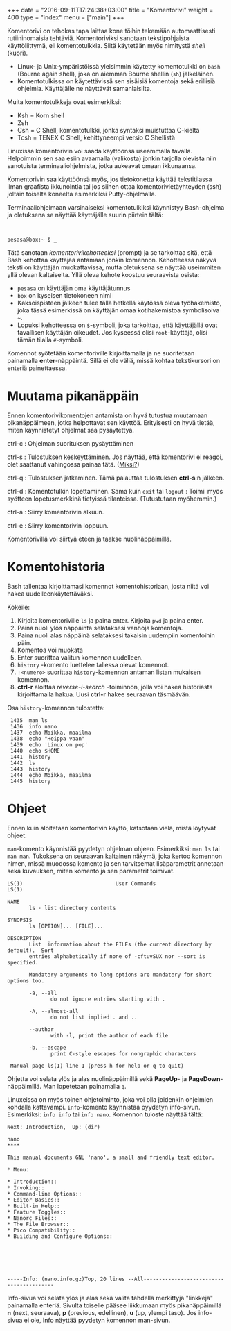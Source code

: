 +++
date = "2016-09-11T17:24:38+03:00"
title = "Komentorivi"
weight = 400
type = "index"
menu = ["main"]
+++

Komentorivi on tehokas tapa laittaa kone töihin tekemään automaattisesti
rutiininomaisia tehtäviä. Komentoriviksi sanotaan tekstipohjaista käyttöliittymä,
eli komentotulkkia. Siitä käytetään myös nimitystä *shell* (kuori).

* Linux- ja Unix-ympäristöissä yleisimmin käytetty komentotulkki on
  `bash` (Bourne again shell), joka on aiemman Bourne shellin (`sh`) jälkeläinen.
* Komentotulkissa on käytettävissä sen sisäisiä komentoja sekä erillisiä ohjelmia.
  Käyttäjälle ne näyttävät samanlaisilta.

Muita komentotulkkeja ovat esimerkiksi:

* Ksh = Korn shell
* Zsh
* Csh = C Shell, komentotulkki, jonka syntaksi muistuttaa C-kieltä
* Tcsh = TENEX C Shell, kehittyneempi versio C Shellistä


Linuxissa komentorivin voi saada käyttöönsä useammalla tavalla. Helpoimmin sen saa
esiin avaamalla (valikosta) jonkin tarjolla olevista niin sanotuista terminaaliohjelmista,
jotka aukeavat omaan ikkunaansa.

Komentorivin saa käyttöönsä myös, jos tietokonetta käyttää tekstitilassa ilman
graafista ikkunointia tai jos siihen ottaa komentorivietäyhteyden (ssh) joltain
toiselta koneelta esimerkiksi Putty-ohjelmalla.

Terminaaliohjelmaan varsinaiseksi komentotulkiksi käynnistyy Bash-ohjelma ja
oletuksena se näyttää käyttäjälle suurin piirtein tältä:

```no-highlight


pesasa@box:~ $ _
```

Tätä sanotaan *komentorivikehotteeksi* (prompt) ja se tarkoittaa sitä, että Bash kehottaa
käyttäjää antamaan jonkin komennon. Kehotteessa näkyvä teksti on käyttäjän
muokattavissa, mutta oletuksena se näyttää useimmiten yllä olevan kaltaiselta.
Yllä oleva kehote koostuu seuraavista osista:

* `pesasa` on käyttäjän oma käyttäjätunnus
* `box` on kyseisen tietokoneen nimi
* Kaksoispisteen jälkeen tulee tällä hetkellä käytössä oleva työhakemisto,
  joka tässä esimerkissä on käyttäjän omaa kotihakemistoa symbolisoiva `~`.
* Lopuksi kehotteessa on `$`-symboli, joka tarkoittaa, että käyttäjällä
  ovat tavallisen käyttäjän oikeudet. Jos kyseessä olisi `root`-käyttäjä, olisi tämän
  tilalla `#`-symboli.

Komennot syötetään komentoriville kirjoittamalla ja ne suoritetaan painamalla
**enter**-näppäintä. Sillä ei ole väliä, missä kohtaa tekstikursori on enteriä
painettaessa.

Muutama pikanäppäin
===============================

Ennen komentorivikomentojen antamista on hyvä tutustua muutamaan pikanäppäimeen,
jotka helpottavat sen käyttöä. Erityisesti on hyvä tietää, miten käynnistetyt
ohjelmat saa pysäytettyä.

ctrl-c
:    Ohjelman suorituksen pysäyttäminen

ctrl-s
:    Tulostuksen keskeyttäminen. Jos näyttää, että komentorivi ei reagoi,
     olet saattanut vahingossa painaa tätä.
     ([Miksi?](http://unix.stackexchange.com/questions/137842/what-is-the-point-of-ctrl-s))

ctrl-q
:    Tulostuksen jatkaminen. Tämä palauttaa tulostuksen **ctrl-s**:n jälkeen.

ctrl-d
:    Komentotulkin lopettaminen. Sama kuin `exit` tai `logout`
:    Toimii myös syötteen lopetusmerkkinä tietyissä tilanteissa. (Tutustutaan myöhemmin.)

ctrl-a
:    Siirry komentorivin alkuun.

ctrl-e
:    Siirry komentorivin loppuun.

Komentorivillä voi siirtyä eteen ja taakse nuolinäppäimillä.



Komentohistoria
===============================

Bash tallentaa kirjoittamasi komennot komentohistoriaan, josta niitä voi hakea
uudelleenkäytettäväksi.

Kokeile:

1. Kirjoita komentoriville `ls` ja paina enter. Kirjoita `pwd` ja paina enter.
2. Paina nuoli ylös näppäintä selataksesi vanhoja komentoja.
3. Paina nuoli alas näppäinä selataksesi takaisin uudempiin komentoihin päin.
4. Komentoa voi muokata
5. Enter suorittaa valitun komennon uudelleen.
6. `history` -komento luettelee tallessa olevat komennot.
7. `!<numero>` suorittaa `history`-komennon antaman listan mukaisen komennon.
8. **ctrl-r** aloittaa *reverse-i-search* -toiminnon, jolla voi hakea historiasta
   kirjoittamalla hakua. Uusi **ctrl-r** hakee seuraavan täsmäävän.

Osa `history`-komennon tulostetta:

```no-highlight
 1435  man ls
 1436  info nano
 1437  echo Moikka, maailma
 1438  echo "Heippa vaan"
 1439  echo 'Linux on pop'
 1440  echo $HOME
 1441  history
 1442  ls
 1443  history
 1444  echo Moikka, maailma
 1445  history
```



Ohjeet
===============================

Ennen kuin aloitetaan komentorivin käyttö, katsotaan vielä, mistä löytyvät ohjeet.

`man`-komento käynnistää pyydetyn ohjelman ohjeen. Esimerkiksi: `man ls` tai `man man`.
Tukoksena on seuraavan kaltainen näkymä, joka kertoo komennon nimen, missä muodossa
komento ja sen tarvitsemat lisäparametrit annetaan sekä kuvauksen, miten
komento ja sen parametrit toimivat.

```no-highlight
LS(1)                              User Commands                             LS(1)

NAME
       ls - list directory contents

SYNOPSIS
       ls [OPTION]... [FILE]...

DESCRIPTION
       List  information about the FILEs (the current directory by default).  Sort
       entries alphabetically if none of -cftuvSUX nor --sort is specified.

       Mandatory arguments to long options are mandatory for short options too.

       -a, --all
              do not ignore entries starting with .

       -A, --almost-all
              do not list implied . and ..

       --author
              with -l, print the author of each file

       -b, --escape
              print C-style escapes for nongraphic characters

 Manual page ls(1) line 1 (press h for help or q to quit)
```


Ohjetta voi selata ylös ja alas nuolinäppäimillä sekä
**PageUp**- ja **PageDown**-näppäimillä. Man lopetetaan painamalla `q`.

Linuxeissa on myös toinen ohjetoiminto, joka voi olla joidenkin ohjelmien kohdalla
kattavampi. `info`-komento käynnistää pyydetyn info-sivun.
Esimerkiksi: `info info` tai `info nano`. Komennon tuloste näyttää tältä:

```no-highlight
Next: Introduction,  Up: (dir)

nano
****

This manual documents GNU 'nano', a small and friendly text editor.

* Menu:

* Introduction::
* Invoking::
* Command-line Options::
* Editor Basics::
* Built-in Help::
* Feature Toggles::
* Nanorc Files::
* The File Browser::
* Pico Compatibility::
* Building and Configure Options::






-----Info: (nano.info.gz)Top, 20 lines --All-----------------------------------------
```

Info-sivua voi selata ylös ja alas sekä valita tähdellä merkittyjä "linkkejä" painamalla
enteriä. Sivulta toiselle pääsee liikkumaan myös pikanäppäimillä **n** (next, seuraava),
**p** (previous, edellinen), **u** (up, ylempi taso). Jos info-sivua ei ole,
Info näyttää pyydetyn komennon man-sivun.



